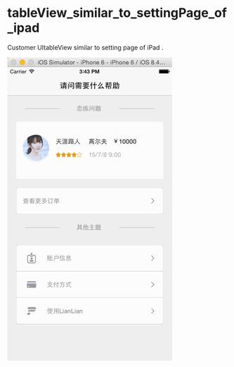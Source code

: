 # tableView_similar_to_settingPage_of_ipad
Customer UItableView similar to setting page of iPad .


![screen shot](https://github.com/evanlaw3/tableView_similar_to_settingPage_of_ipad/raw/master/screen_shot.png)
